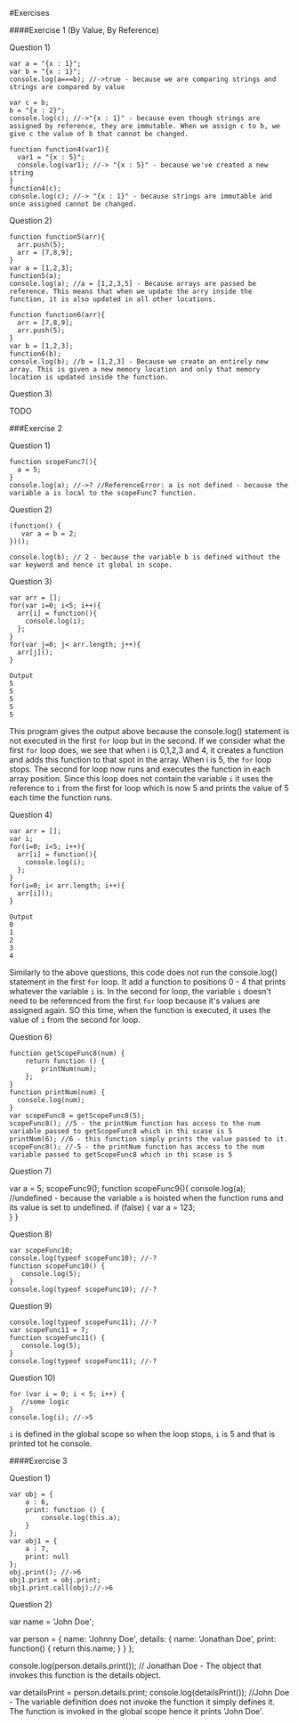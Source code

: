 #Exercises

####Exercise 1 (By Value, By Reference)

Question 1)

	var a = "{x : 1}";
	var b = "{x : 1}";
	console.log(a===b); //->true - because we are comparing strings and strings are compared by value
	 
	var c = b;
	b = "{x : 2}";
	console.log(c); //->"{x : 1}" - because even though strings are assigned by reference, they are immutable. When we assign c to b, we give c the value of b that cannot be changed. 
	 
	function function4(var1){
	  var1 = "{x : 5}";
	  console.log(var1); //-> "{x : 5}" - because we've created a new string
	}
	function4(c);
	console.log(c); //-> "{x : 1}" - because strings are immutable and once assigned cannot be changed. 

Question 2)


	function function5(arr){
	  arr.push(5);
	  arr = [7,8,9];
	}
	var a = [1,2,3];
	function5(a);
	console.log(a); //a = [1,2,3,5] - Because arrays are passed be reference. This means that when we update the arry inside the function, it is also updated in all other locations. 
	 
	function function6(arr){
	  arr = [7,8,9];
	  arr.push(5);
	}
	var b = [1,2,3];
	function6(b);
	console.log(b); //b = [1,2,3] - Because we create an entirely new array. This is given a new memory location and only that memory location is updated inside the function. 

Question 3)

TODO


###Exercise 2

Question 1)

	function scopeFunc7(){
	  a = 5;
	}
	console.log(a); //->? //ReferenceError: a is not defined - because the variable a is local to the scopeFunc7 function.

Question 2)


	(function() {
	   var a = b = 2;
	})();
	 
	console.log(b); // 2 - because the variable b is defined without the var keyword and hence it global in scope.

Question 3)

	var arr = [];
	for(var i=0; i<5; i++){
	  arr[i] = function(){
	    console.log(i);
	  };
	}
	for(var j=0; j< arr.length; j++){
	  arr[j]();
	}

	Output
	5
	5
	5
	5
	5

This program gives the output above because the console.log() statement is not executed in the first `for` loop but in the second. If we consider what the first `for` loop does, we see that when i is 0,1,2,3 and 4, it creates a function and adds this function to that spot in the array. When i is 5, the `for` loop stops. The second for loop now runs and executes the function in each array position. Since this loop does not contain the variable `i` it uses the reference to `i` from the first for loop which is now 5 and prints the value of 5 each time the function runs. 

Question 4)

	var arr = [];
	var i;
	for(i=0; i<5; i++){
	  arr[i] = function(){
	    console.log(i);
	  };
	}
	for(i=0; i< arr.length; i++){
	  arr[i]();
	}

	Output
	0
	1
	2
	3
	4

Similarly to the above questions, this code does not run the console.log() statement in the first `for` loop. It add a function to positions 0 - 4 that prints whatever the variable `i` is. In the second for loop, the variable `i` doesn't need to be referenced from the first `for` loop because it's values are assigned again. SO this time, when the function is executed, it uses the value of `i` from the second for loop. 

Question 6)

	function getScopeFunc8(num) {
	    return function () {
	        printNum(num);
	    };
	}
	function printNum(num) {
	  console.log(num);
	}
	var scopeFunc8 = getScopeFunc8(5);
	scopeFunc8(); //5 - the printNum function has access to the num variable passed to getScopeFunc8 which in thi scase is 5
	printNum(6); //6 - this function simply prints the value passed to it.
	scopeFunc8(); //-5 - the printNum function has access to the num variable passed to getScopeFunc8 which in thi scase is 5

Question 7)

var a = 5;
scopeFunc9();
function scopeFunc9(){
    console.log(a); //undefined - because the variable `a` is hoisted when the function runs and its value is set to undefined. 
    if (false)
    {
        var a = 123;  
    }
}

Question 8)

	var scopeFunc10;
	console.log(typeof scopeFunc10); //-?
	function scopeFunc10() {
	   console.log(5);
	}
	console.log(typeof scopeFunc10); //-?

Question 9)

	console.log(typeof scopeFunc11); //-?
	var scopeFunc11 = 7;
	function scopeFunc11() {
	   console.log(5);
	}
	console.log(typeof scopeFunc11); //-?

Question 10)

	for (var i = 0; i < 5; i++) {
	   //some logic
	}
	console.log(i); //->5

`i` is defined in the global scope so when the loop stops, `i` is 5 and that is printed tot he console. 

####Exercise 3

Question 1)

	var obj = {
	    a : 6,
	    print: function () {
	        console.log(this.a); 
	    }
	};
	var obj1 = {
	    a : 7,
	    print: null
	};
	obj.print(); //->6
	obj1.print = obj.print;
	obj1.print.call(obj);//->6


Question 2)

var name = 'John Doe';
 
var person = {
   name: 'Johnny Doe',
   details: {
      name: 'Jonathan Doe',
      print: function() {
         return this.name;
      }
   }
};
 
console.log(person.details.print()); // Jonathan Doe - The object that invokes this function is the details object. 
 
var detailsPrint = person.details.print;
console.log(detailsPrint()); //John Doe - The variable definition does not invoke the function it simply defines it. The function is invoked in the global scope hence it prints 'John Doe'.

